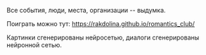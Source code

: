 Все события, люди, места, организации -- выдумка. 

Поиграть можно тут: https://rakdolina.github.io/romantics_club/

Картинки сгенерированы нейросетью, диалоги сгенерированы нейронной сетью.

